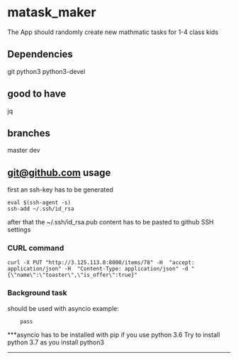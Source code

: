 # matask_maker
The App should randomly create new mathmatic tasks for 1-4 class kids

## Dependencies
git
python3
python3-devel


## good to have
jq

## branches
master
dev

## git@github.com usage
first an ssh-key has to be generated
```ssh-keygen -t rsa -b 4096 -C "<EMAIL>"
eval $(ssh-agent -s)
ssh-add ~/.ssh/id_rsa
```

after that the ~/.ssh/id_rsa.pub content has to be pasted to github SSH settings


### CURL command
`curl -X PUT "http://3.125.113.0:8000/items/78" -H  "accept: application/json" -H  "Content-Type: application/json" -d "{\"name\":\"toaster\",\"is_offer\":true}"`

### Background task
should be used with asyncio
example:
```asyncio def create_item(...background_tasks: BackgroundTasks...):
    pass
```

***asyncio has to be installed with pip if you use python 3.6
Try to install python 3.7 as you install python3
***